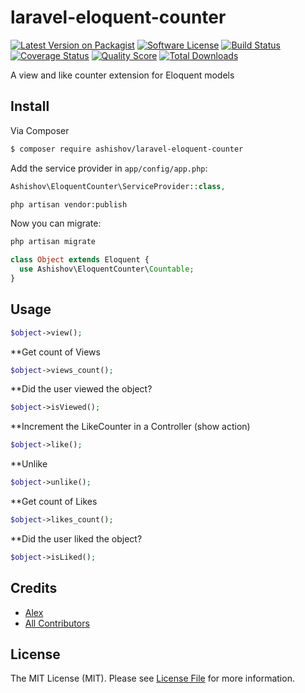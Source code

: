 # laravel-eloquent-counter

[![Latest Version on Packagist][ico-version]][link-packagist]
[![Software License][ico-license]](LICENSE.md)
[![Build Status][ico-travis]][link-travis]
[![Coverage Status][ico-scrutinizer]][link-scrutinizer]
[![Quality Score][ico-code-quality]][link-code-quality]
[![Total Downloads][ico-downloads]][link-downloads]

A view and like counter extension for Eloquent models

## Install

Via Composer

``` bash
$ composer require ashishov/laravel-eloquent-counter
```

Add the service provider in `app/config/app.php`:

```php
Ashishov\EloquentCounter\ServiceProvider::class,
```

```bash
php artisan vendor:publish
```

Now you can migrate:

```bash
php artisan migrate
```

```php
class Object extends Eloquent {
  use Ashishov\EloquentCounter\Countable;
}
```
## Usage

```php
$object->view();
```

**Get count of Views

```php
$object->views_count();
```

**Did the user viewed the object?

```php
$object->isViewed();
```


**Increment the LikeCounter in a Controller (show action)
```php
$object->like();
```

**Unlike
```php
$object->unlike();
```

**Get count of Likes

```php
$object->likes_count();
```

**Did the user liked the object?

```php
$object->isLiked();
```

## Credits

- [Alex][link-author]
- [All Contributors][link-contributors]

## License

The MIT License (MIT). Please see [License File](LICENSE.md) for more information.

[ico-version]: https://img.shields.io/packagist/v/ashishov/laravel-eloquent-counter.svg?style=flat-square
[ico-license]: https://img.shields.io/badge/license-MIT-brightgreen.svg?style=flat-square
[ico-travis]: https://img.shields.io/travis/ashishov/laravel-eloquent-counter/master.svg?style=flat-square
[ico-scrutinizer]: https://img.shields.io/scrutinizer/coverage/g/ashishov/laravel-eloquent-counter.svg?style=flat-square
[ico-code-quality]: https://img.shields.io/scrutinizer/g/ashishov/laravel-eloquent-counter.svg?style=flat-square
[ico-downloads]: https://img.shields.io/packagist/dt/ashishov/laravel-eloquent-counter.svg?style=flat-square

[link-packagist]: https://packagist.org/packages/ashishov/laravel-eloquent-counter
[link-travis]: https://travis-ci.org/ashishov/laravel-eloquent-counter
[link-scrutinizer]: https://scrutinizer-ci.com/g/ashishov/laravel-eloquent-counter/code-structure
[link-code-quality]: https://scrutinizer-ci.com/g/ashishov/laravel-eloquent-counter
[link-downloads]: https://packagist.org/packages/ashishov/laravel-eloquent-counter
[link-author]: https://github.com/ashishov
[link-contributors]: ../../contributors
